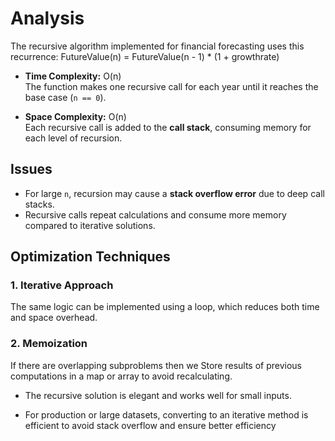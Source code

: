 # Analysis

The recursive algorithm implemented for financial forecasting uses this recurrence:
FutureValue(n) = FutureValue(n - 1) * (1 + growthrate)
- **Time Complexity:** O(n)  
  The function makes one recursive call for each year until it reaches the base case (`n == 0`).

- **Space Complexity:** O(n)  
  Each recursive call is added to the **call stack**, consuming memory for each level of recursion.

## Issues
- For large `n`, recursion may cause a **stack overflow error** due to deep call stacks.
- Recursive calls repeat calculations and consume more memory compared to iterative solutions.

## Optimization Techniques

### 1. **Iterative Approach**
The same logic can be implemented using a loop, which reduces both time and space overhead.
### 2. **Memoization**
If there are overlapping subproblems then we Store results of previous computations in a map or array to avoid recalculating.

- The recursive solution is elegant and works well for small inputs.

- For production or large datasets, converting to an iterative method is efficient to avoid stack overflow and ensure better efficiency
